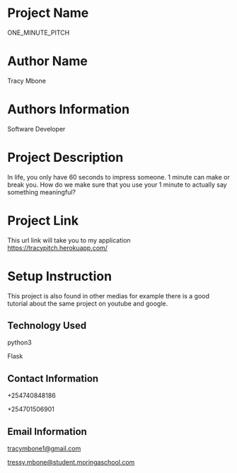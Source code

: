# Project Name

ONE_MINUTE_PITCH

# Author Name

Tracy Mbone

# Authors Information

Software Developer

# Project Description 

In life, you only have 60 seconds to impress someone. 1 minute can make or break you. How do we make sure that you use your 1 minute to actually say something meaningful?

# Project Link

This url link will take you to my application  https://tracypitch.herokuapp.com/

# Setup Instruction 

This project is also found in other medias for example there is a good tutorial about the same project on youtube and google.

## Technology Used

python3

Flask

## Contact Information

+254740848186

+254701506901

## Email Information 

tracymbone1@gmail.com

tressy.mbone@student.moringaschool.com



